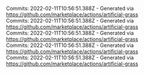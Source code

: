 Commits: 2022-02-11T10:56:51.388Z - Generated via https://github.com/marketplace/actions/artificial-grass
<br>
Commits: 2022-02-11T10:56:51.388Z - Generated via https://github.com/marketplace/actions/artificial-grass
<br>
Commits: 2022-02-11T10:56:51.388Z - Generated via https://github.com/marketplace/actions/artificial-grass
<br>
Commits: 2022-02-11T10:56:51.388Z - Generated via https://github.com/marketplace/actions/artificial-grass
<br>
Commits: 2022-02-11T10:56:51.388Z - Generated via https://github.com/marketplace/actions/artificial-grass
<br>
